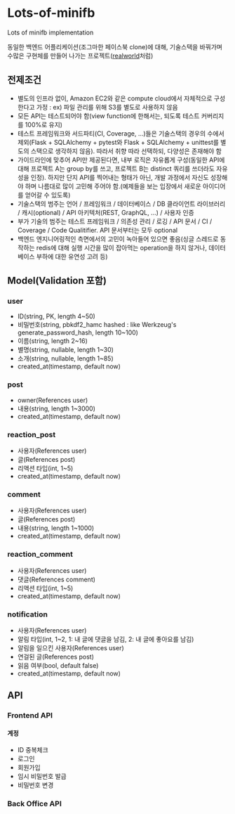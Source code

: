 # Lots-of-minifb
Lots of minifb implementation

동일한 백엔드 어플리케이션(조그마한 페이스북 clone)에 대해, 기술스택을 바꿔가며 수많은 구현체를 만들어 나가는 프로젝트([realworld](https://github.com/gothinkster/realworld)처럼)

## 전제조건
- 별도의 인프라 없이, Amazon EC2와 같은 compute cloud에서 자체적으로 구성한다고 가정 : ex) 파일 관리를 위해 S3를 별도로 사용하지 않음
- 모든 API는 테스트되어야 함(view function에 한해서는, 되도록 테스트 커버리지를 100%로 유지)
- 테스트 프레임워크와 서드파티(CI, Coverage, ...)들은 기술스택의 경우의 수에서 제외(Flask + SQLAlchemy + pytest와 Flask + SQLAlchemy + unittest를 별도의 스택으로 생각하지 않음). 따라서 취향 따라 선택하되, 다양성은 존재해야 함
- 가이드라인에 맞추어 API만 제공된다면, 내부 로직은 자유롭게 구성(동일한 API에 대해 프로젝트 A는 group by를 쓰고, 프로젝트 B는 distinct 쿼리를 쓰더라도 자유성을 인정). 하지만 단지 API를 찍어내는 형태가 아닌, 개발 과정에서 자신도 성장해야 하며 나름대로 많이 고민해 주어야 함.(예제들을 보는 입장에서 새로운 아이디어를 얻어갈 수 있도록)
- 기술스택의 범주는 언어 / 프레임워크 / 데이터베이스 / DB 클라이언트 라이브러리 / 캐시(optional) / API 아키텍처(REST, GraphQL, ...) / 사용자 인증
- 부가 기술의 범주는 테스트 프레임워크 / 의존성 관리 / 로깅 / API 문서 / CI / Coverage / Code Qualitifier. API 문서부터는 모두 optional
- 백엔드 엔지니어링적인 측면에서의 고민이 녹아들어 있으면 좋음(싱글 스레드로 동작하는 redis에 대해 실행 시간을 많이 잡아먹는 operation을 하지 않거나, 데이터베이스 부하에 대한 유연성 고려 등)

## Model(Validation 포함)
### user
- ID(string, PK, length 4~50)
- 비밀번호(string, pbkdf2_hamc hashed : like Werkzeug's generate_password_hash, length 10~100)
- 이름(string, length 2~16)
- 별명(string, nullable, length 1~30)
- 소개(string, nullable, length 1~85)
- created_at(timestamp, default now)

### post
- owner(References user)
- 내용(string, length 1~3000)
- created_at(timestamp, default now)

### reaction_post
- 사용자(References user)
- 글(References post)
- 리액션 타입(int, 1~5)
- created_at(timestamp, default now)

### comment
- 사용자(References user)
- 글(References post)
- 내용(string, length 1~1000)
- created_at(timestamp, default now)

### reaction_comment
- 사용자(References user)
- 댓글(References comment)
- 리액션 타입(int, 1~5)
- created_at(timestamp, default now)

### notification
- 사용자(References user)
- 알림 타입(int, 1~2, 1: 내 글에 댓글을 남김, 2: 내 글에 좋아요를 남김)
- 알림을 일으킨 사용자(References user)
- 연걸된 글(References post)
- 읽음 여부(bool, default false)
- created_at(timestamp, default now)

## API
### Frontend API
#### 계정
- ID 중복체크
- 로그인
- 회원가입
- 임시 비밀번호 발급
- 비밀번호 변경

### Back Office API
